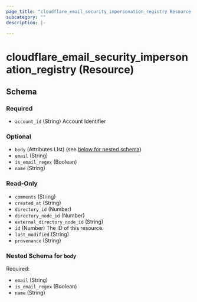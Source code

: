 ```yaml
---
page_title: "cloudflare_email_security_impersonation_registry Resource - Cloudflare"
subcategory: ""
description: |-
  
---
```


# cloudflare_email_security_impersonation_registry (Resource)




<!-- schema generated by tfplugindocs -->
## Schema

### Required

- `account_id` (String) Account Identifier

### Optional

- `body` (Attributes List) (see [below for nested schema](#nestedatt--body))
- `email` (String)
- `is_email_regex` (Boolean)
- `name` (String)

### Read-Only

- `comments` (String)
- `created_at` (String)
- `directory_id` (Number)
- `directory_node_id` (Number)
- `external_directory_node_id` (String)
- `id` (Number) The ID of this resource.
- `last_modified` (String)
- `provenance` (String)

<a id="nestedatt--body"></a>
### Nested Schema for `body`

Required:

- `email` (String)
- `is_email_regex` (Boolean)
- `name` (String)


